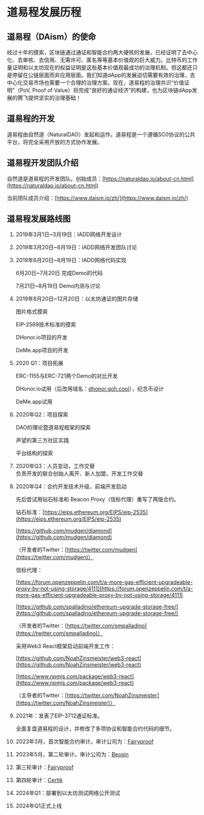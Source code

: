 # 道易程发展历程

## 道易程（DAism）的使命

经过十年的摸索，区块链通过通证和智能合约两大硬核的发展，已经证明了去中心化、去审核、去信用、无需许可、匿名等等基本价值观的巨大威力。比特币的工作量证明和以太坊现在的权益证明是这些基本价值观最成功的治理机制。但这都还只是停留在公链层面而非应用层面。我们知道dApp的发展迫切需要有效的治理，去中心化交易市场也需要一个合理的治理方案。现在，道易程的治理共识“价值证明”（PoV, Proof of Value）将完成“良好的通证经济”的构建，也为区块链dApp发展的腾飞提供坚实的治理基础！

## 道易程的开发

道易程由自然道（NaturalDAO）发起和运作。道易程是一个遵循SC0协议的公共平台，将完全采用开放的方式协作发展。&#x20;

## 道易程开发团队介绍

自然道是道易程的开发团队。创始成员：[https://naturaldao.io/about-cn.html](https://naturaldao.io/about-cn.html)

当前团队成员介绍：[https://www.daism.io/zh/](https://www.daism.io/zh/)

## 道易程发展路线图

1. 2019年3月1日\~3月19日：IADD网络开发设计
2. 2019年3月20日\~6月19日：IADD网络开发团队讨论
3.  2019年6月20日\~8月19日：IADD网络代码实现

    6月20日\~7月20日 完成Demo的代码

    7月21日\~8月19日 Demo内测与讨论
4.  2019年8月20日\~12月20日：以太坊通证的图片存储

    图片格式摸索

    EIP-2569技术标准的摸索

    DHonor.io项目的开发

    DeMe.app项目的开发
5.  2020 Q1：项目拓展

    ERC-1155与ERC-721两个Demo的对比开发

    DHonor.io试用（后改用域名：[dhonor.goh.cool](http://dhonor.goh.cool/)），纪念币设计

    DeMe.app试用
6.  2020年Q2：项目探索

    DAO的理论暨道易程框架的探索

    声望的第三方社区实践

    平台结构的探索
7. 2020年Q3：人员变动，工作交替\
   负责开发的联合创始人离开、新人加盟，开发工作交替
8.  2020年Q4：合约开发技术升级，前端开发启动

    先后尝试用钻石标准和 Beacon Proxy（信标代理）重写了两版合约。

    钻石标准：[https://eips.ethereum.org/EIPS/eip-2535](https://eips.ethereum.org/EIPS/eip-2535)

    [https://github.com/mudgen/diamond](https://github.com/mudgen/diamond)

    （开发者的Twitter：[https://twitter.com/mudgen](https://twitter.com/mudgen)）

    信标代理：

    [https://forum.openzeppelin.com/t/a-more-gas-efficient-upgradeable-proxy-by-not-using-storage/4111](https://forum.openzeppelin.com/t/a-more-gas-efficient-upgradeable-proxy-by-not-using-storage/4111)

    [https://github.com/spalladino/ethereum-upgrade-storage-free/](https://github.com/spalladino/ethereum-upgrade-storage-free/)

    （开发者的Twitter：[https://twitter.com/smpalladino](https://twitter.com/smpalladino)）

    采用Web3 React框架启动前端开发工作：

    [https://github.com/NoahZinsmeister/web3-react](https://github.com/NoahZinsmeister/web3-react)

    [https://www.npmjs.com/package/web3-react](https://www.npmjs.com/package/web3-react)

    （主导者的Twitter：[https://twitter.com/NoahZinsmeister](https://twitter.com/NoahZinsmeister)）
9.  2021年：发表了EIP-3712通证标准。

    全面复盘道易程的设计，并修改了多项协议和智能合约代码的细节。
10. 2023年3月，首次智能合约审计。审计公司为：[Fairyproof](https://www.fairyproof.com/)
11. 2023年5月，第二轮审计。审计公司为：[Beosin](https://beosin.com/)
12. 第三轮审计：[Fairyproof](https://www.fairyproof.com/)
13. 第四轮审计：[Certik](https://www.certik.com/)
14. 2024年Q1：部署到以太坊测试网络公开测试
15. 2024年Q1正式上线
